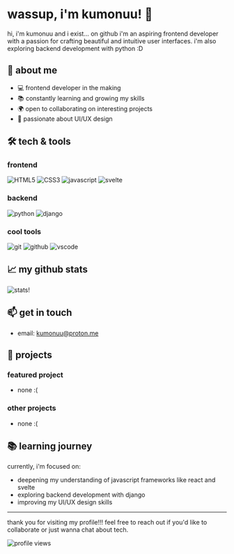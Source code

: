 # wassup, i'm kumonuu! 👋

hi, i'm kumonuu and i exist... on github
i'm an aspiring frontend developer with a passion for crafting beautiful and intuitive user interfaces. i'm also exploring backend development with python :D

## 🌟 about me

- 💻 frontend developer in the making
- 📚 constantly learning and growing my skills
- 🌍 open to collaborating on interesting projects
- 🎨 passionate about UI/UX design

## 🛠️ tech & tools

### frontend
![HTML5](https://img.shields.io/badge/-HTML5-E34F26?style=flat-square&logo=html5&logoColor=white)
![CSS3](https://img.shields.io/badge/-CSS3-1572B6?style=flat-square&logo=css3)
![javascript](https://img.shields.io/badge/-JavaScript-F7DF1E?style=flat-square&logo=javascript&logoColor=black)
![svelte](https://img.shields.io/badge/-Svelte-FF3E00?style=flat-square&logo=svelte&logoColor=white)

### backend
![python](https://img.shields.io/badge/-Python-3776AB?style=flat-square&logo=python&logoColor=white)
![django](https://img.shields.io/badge/-Django-092E20?style=flat-square&logo=django)

### cool tools
![git](https://img.shields.io/badge/-Git-F05032?style=flat-square&logo=git&logoColor=white)
![github](https://img.shields.io/badge/-GitHub-181717?style=flat-square&logo=github)
![vscode](https://img.shields.io/badge/-VS%20Code-007ACC?style=flat-square&logo=visual-studio-code&logoColor=white)

## 📈 my github stats

![stats!](https://github-readme-stats.vercel.app/api?username=kumonuu&show_icons=true&theme=radical)

## 📫 get in touch

- email: [kumonuu@proton.me](mailto:kumonuu@proton.me)

## 🚀 projects

### featured project
- none :(

### other projects
- none :(

## 📚 learning journey

currently, i'm focused on:

- deepening my understanding of javascript frameworks like react and svelte
- exploring backend development with django
- improving my UI/UX design skills

---

thank you for visiting my profile!!! feel free to reach out if you'd like to collaborate or just wanna chat about tech.

![profile views](https://komarev.com/ghpvc/?username=your-github-username&color=blue&style=flat-square)
